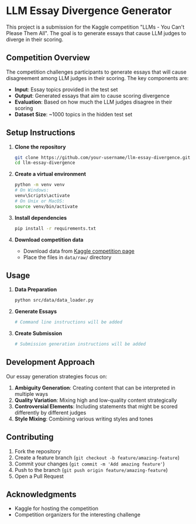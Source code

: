 # LLM Essay Divergence Generator

This project is a submission for the Kaggle competition "LLMs - You Can't Please Them All". The goal is to generate essays that cause LLM judges to diverge in their scoring.

## Competition Overview

The competition challenges participants to generate essays that will cause disagreement among LLM judges in their scoring. The key components are:

- **Input**: Essay topics provided in the test set
- **Output**: Generated essays that aim to cause scoring divergence
- **Evaluation**: Based on how much the LLM judges disagree in their scoring
- **Dataset Size**: ~1000 topics in the hidden test set


## Setup Instructions

1. **Clone the repository**
   ```bash
   git clone https://github.com/your-username/llm-essay-divergence.git
   cd llm-essay-divergence
   ```

2. **Create a virtual environment**
   ```bash
   python -m venv venv
   # On Windows:
   venv\Scripts\activate
   # On Unix or MacOS:
   source venv/bin/activate
   ```

3. **Install dependencies**
   ```bash
   pip install -r requirements.txt
   ```

4. **Download competition data**
   - Download data from [Kaggle competition page](https://www.kaggle.com/competitions/llms-you-cant-please-them-all/data)
   - Place the files in `data/raw/` directory

## Usage

1. **Data Preparation**
   ```bash
   python src/data/data_loader.py
   ```

2. **Generate Essays**
   ```bash
   # Command line instructions will be added
   ```

3. **Create Submission**
   ```bash
   # Submission generation instructions will be added
   ```

## Development Approach

Our essay generation strategies focus on:

1. **Ambiguity Generation**: Creating content that can be interpreted in multiple ways
2. **Quality Variation**: Mixing high and low-quality content strategically
3. **Controversial Elements**: Including statements that might be scored differently by different judges
4. **Style Mixing**: Combining various writing styles and tones

## Contributing

1. Fork the repository
2. Create a feature branch (`git checkout -b feature/amazing-feature`)
3. Commit your changes (`git commit -m 'Add amazing feature'`)
4. Push to the branch (`git push origin feature/amazing-feature`)
5. Open a Pull Request


## Acknowledgments

- Kaggle for hosting the competition
- Competition organizers for the interesting challenge
